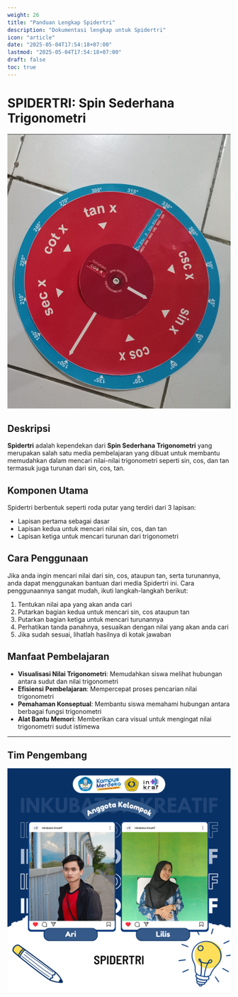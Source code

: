 ```yaml
---
weight: 26
title: "Panduan Lengkap Spidertri"
description: "Dokumentasi lengkap untuk Spidertri"
icon: "article"
date: "2025-05-04T17:54:18+07:00"
lastmod: "2025-05-04T17:54:18+07:00"
draft: false
toc: true
---
```


# **SPIDERTRI: Spin Sederhana Trigonometri**

![Spidertri](/images/media_ajar/spidertri.jpg)

## **Deskripsi**

**Spidertri** adalah kependekan dari **Spin Sederhana Trigonometri** yang merupakan salah satu media pembelajaran yang dibuat untuk membantu memudahkan dalam mencari nilai-nilai trigonometri seperti sin, cos, dan tan termasuk juga turunan dari sin, cos, tan. 

## **Komponen Utama**

Spidertri berbentuk seperti roda putar yang terdiri dari 3 lapisan:
- Lapisan pertama sebagai dasar
- Lapisan kedua untuk mencari nilai sin, cos, dan tan
- Lapisan ketiga untuk mencari turunan dari trigonometri

## **Cara Penggunaan**

Jika anda ingin mencari nilai dari sin, cos, ataupun tan, serta turunannya, anda dapat menggunakan bantuan dari media Spidertri ini. Cara penggunaannya sangat mudah, ikuti langkah-langkah berikut:

1. Tentukan nilai apa yang akan anda cari
2. Putarkan bagian kedua untuk mencari sin, cos ataupun tan 
3. Putarkan bagian ketiga untuk mencari turunannya
4. Perhatikan tanda panahnya, sesuaikan dengan nilai yang akan anda cari
5. Jika sudah sesuai, lihatlah hasilnya di kotak jawaban

## **Manfaat Pembelajaran**

- **Visualisasi Nilai Trigonometri**: Memudahkan siswa melihat hubungan antara sudut dan nilai trigonometri
- **Efisiensi Pembelajaran**: Mempercepat proses pencarian nilai trigonometri
- **Pemahaman Konseptual**: Membantu siswa memahami hubungan antara berbagai fungsi trigonometri
- **Alat Bantu Memori**: Memberikan cara visual untuk mengingat nilai trigonometri sudut istimewa

---

## Tim Pengembang
![Spidertri](/images/peserta/spidertri.png)